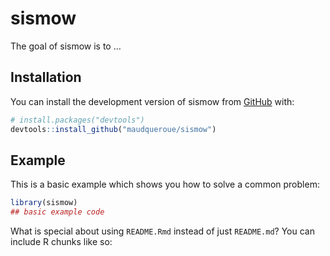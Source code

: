 
<!-- README.md is generated from README.Rmd. Please edit that file -->

# sismow

<!-- badges: start -->

<!-- badges: end -->

The goal of sismow is to …

## Installation

You can install the development version of sismow from
[GitHub](https://github.com/) with:

``` r
# install.packages("devtools")
devtools::install_github("maudqueroue/sismow")
```

## Example

This is a basic example which shows you how to solve a common problem:

``` r
library(sismow)
## basic example code
```

What is special about using `README.Rmd` instead of just `README.md`?
You can include R chunks like so:

